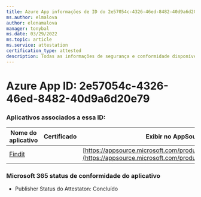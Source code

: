 ```yaml
---
title: Azure App informações de ID do 2e57054c-4326-46ed-8482-40d9a6d20e79
ms.author: elmalova
author: elenamalova
manager: tonybal
ms.date: 03/29/2022
ms.topic: article
ms.service: attestation
certification_type: attested
description: Todas as informações de segurança e conformidade disponíveis para 2e57054c-4326-46ed-8482-40d9a6d20e79.
---
```

# <a name="azure-app-id-2e57054c-4326-46ed-8482-40d9a6d20e79"></a>Azure App ID: 2e57054c-4326-46ed-8482-40d9a6d20e79


### <a name="apps-associated-with-this-id"></a>Aplicativos associados a essa ID:
| **Nome do aplicativo** | **Certificado** | **Exibir no AppSource** |
|--------------|---------------|-----------------------|
| [Findit](../forward/WA200003849.md) |  | [https://appsource.microsoft.com/product/office/WA200003849](https://appsource.microsoft.com/product/office/WA200003849) |

### <a name="microsoft-365-app-compliance-status"></a>Microsoft 365 status de conformidade do aplicativo
- Publisher Status do Attestaton: Concluído
